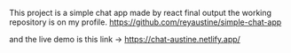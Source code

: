 
This project is a simple chat app made by react final output
the working repository is on my profile.
https://github.com/reyaustine/simple-chat-app

and the live demo is this link ->
https://chat-austine.netlify.app/
